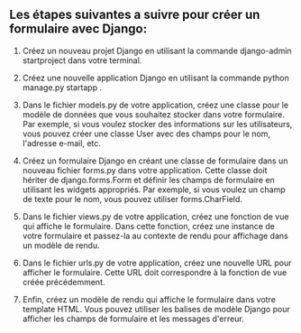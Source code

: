 ## Les étapes suivantes a suivre pour créer un formulaire avec Django:

1. Créez un nouveau projet Django en utilisant la commande django-admin startproject <nom-du-projet> dans votre terminal.

2. Créez une nouvelle application Django en utilisant la commande python manage.py startapp <nom-de-l-application>.

3. Dans le fichier models.py de votre application, créez une classe pour le modèle de données que vous souhaitez stocker dans votre formulaire. Par exemple, si vous voulez stocker des informations sur les utilisateurs, vous pouvez créer une classe User avec des champs pour le nom, l'adresse e-mail, etc.

4. Créez un formulaire Django en créant une classe de formulaire dans un nouveau fichier forms.py dans votre application. Cette classe doit hériter de django.forms.Form et définir les champs de formulaire en utilisant les widgets appropriés. Par exemple, si vous voulez un champ de texte pour le nom, vous pouvez utiliser forms.CharField.

5. Dans le fichier views.py de votre application, créez une fonction de vue qui affiche le formulaire. Dans cette fonction, créez une instance de votre formulaire et passez-la au contexte de rendu pour affichage dans un modèle de rendu.

6. Dans le fichier urls.py de votre application, créez une nouvelle URL pour afficher le formulaire. Cette URL doit correspondre à la fonction de vue créée précédemment.

7. Enfin, créez un modèle de rendu qui affiche le formulaire dans votre template HTML. Vous pouvez utiliser les balises de modèle Django pour afficher les champs de formulaire et les messages d'erreur.
